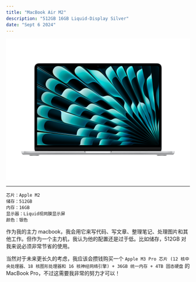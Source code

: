 ```yaml
---
title: "MacBook Air M2"
description: "512GB 16GB Liquid-Display Silver"
date: "Sept 6 2024"
---
```

![thumbnail](main.jpg)

---

```PlainText
芯片：Apple M2
储存：512GB
内存：16GB
显示器：Liquid视网膜显示屏
颜色：银色
```

作为我的主力 macbook，我会用它来写代码、写文章、整理笔记、处理图片和其他工作。但作为一个主力机，我认为他的配置还是过于低。比如储存，512GB 对我来说必须非常节省的使用。

当然对于未来更长久的考虑，我应该会攒钱购买一个 `Apple M3 Pro 芯片 (12 核中央处理器、18 核图形处理器和 16 核神经网络引擎) + 36GB 统一内存 + 4TB 固态硬盘` 的 MacBook Pro，不过这需要我非常的努力才可以！